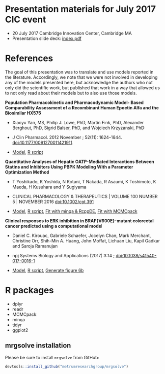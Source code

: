 Presentation materials for July 2017 CIC event
==============================================

-   20 July 2017 Cambridge Innovation Center, Cambridge MA
-   Presentation slide deck: [index.pdf](index.pdf)

References
==========

The goal of this presentation was to translate and use models reported in the literature. Accordingly, we note that we were not involved in developing any of the models presented here, but acknowledge the authors who not only did the scientific work, but published that work in a way that allowed us to not only read about their models but to also use those models.

**Population Pharmacokinetic and Pharmacodynamic Model- Based Comparability Assessment of a Recombinant Human Epoetin Alfa and the Biosimilar HX575**

-   Xiaoyu Yan, MS, Philip J. Lowe, PhD, Martin Fink, PhD, Alexander Berghout, PhD, Sigrid Balser, PhD, and Wojciech Krzyzanski, PhD

-   J Clin Pharmacol. 2012 November ; 52(11): 1624–1644. <doi:10.1177/0091270011421911>.

-   [Model](content/model/epo.cpp), [R script](content/epo.R)

**Quantitative Analyses of Hepatic OATP-Mediated Interactions Between Statins and Inhibitors Using PBPK Modeling With a Parameter Optimization Method**

-   T Yoshikado, K Yoshida, N Kotani, T Nakada, R Asaumi, K Toshimoto, K Maeda, H Kusuhara and Y Sugiyama

-   CLINICAL PHARMACOLOGY & THERAPEUTICS | VOLUME 100 NUMBER 5 | NOVEMBER 2016 <doi:10.1002/cpt.391>

-   [Model](content/model/yoshikado.cpp), [R script](content/yoshikado.R), [Fit with minqa & RcppDE](content/fit.R), [Fit with MCMCpack](content/fit_mcmc.R)

**Clinical responses to ERK inhibition in BRAF{V600E}-mutant colorectal cancer predicted using a computational model**

-   Daniel C. Kirouac, Gabriele Schaefer, Jocelyn Chan, Mark Merchant, Christine Orr, Shih-Min A. Huang, John Moffat, Lichuan Liu, Kapil Gadkar and Saroja Ramanujan

-   npj Systems Biology and Applications (2017) 3:14 ; <doi:10.1038/s41540-017-0016-1>

-   [Model](content/model/mapk.cpp), [R script](content/mapk.R), [Generate figure 6b](content/mapk_figure.R)

R packages
==========

-   dplyr
-   readr
-   MCMCpack
-   minqa
-   tidyr
-   ggplot2

mrgsolve installation
---------------------

Please be sure to install `mrgsolve` from GitHub:

``` r
devtools::install_github("metrumresearchgroup/mrgsolve")
```
